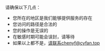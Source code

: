 请确保以下几点：

- 您所在的地区是我们能够提供服务的存在
- 您访问的路径是合法的
- 您的操作是无误的
- 在敏感时期可能会误封，请等待
- 如果以上都不是，请联系chenyf@cyfan.top